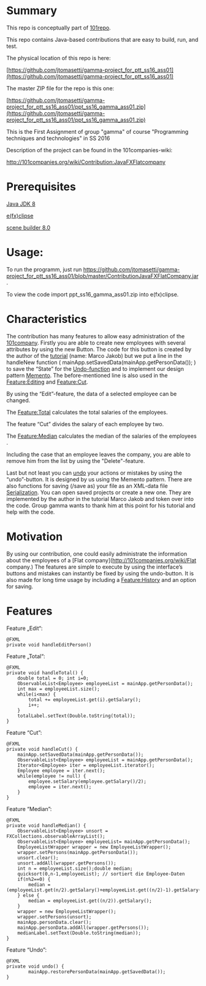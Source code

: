 #  Summary
This repo is conceptually part of [101repo](http://101companies.org/wiki/).

This repo contains Java-based contributions that are easy to build, run, and test.

The physical location of this repo is here:

[https://github.com/jtomasetti/gamma-project_for_ptt_ss16_ass01](https://github.com/jtomasetti/gamma-project_for_ptt_ss16_ass01)

The master ZIP file for the repo is this one:

[https://github.com/jtomasetti/gamma-project_for_ptt_ss16_ass01/ppt_ss16_gamma_ass01.zip](https://github.com/jtomasetti/gamma-project_for_ptt_ss16_ass01/ppt_ss16_gamma_ass01.zip)

This is the First Assignment of group "gamma" of course "Programming techniques and technologies" in SS 2016

Description of the project can be found in the 101companies-wiki:

http://101companies.org/wiki/Contribution:JavaFXFlatcompany

# Prerequisites

[Java JDK 8](http://www.oracle.com/technetwork/java/javase/downloads/index.html)

[e(fx)clipse](http://efxclipse.bestsolution.at/install.html#all-in-one)

[scene builder 8.0](http://gluonhq.com/open-source/scene-builder/)

# Usage:

  To run the programm, just run https://github.com/jtomasetti/gamma-project_for_ptt_ss16_ass01/blob/master/ContributionJavaFXFlatCompany.jar.
  
  To view the code import ppt_ss16_gamma_ass01.zip into e(fx)clipse.
  
# Characteristics

The contribution has many features to allow easy administration of the [101company](http://101companies.org/wiki/101company). Firstly you are able to create new employees with several attributes by using the new Button. The code for this button is created by the author of the [tutorial](http://code.makery.ch/library/javafx-8-tutorial/part1/::tutorial)  (name: Marco Jakob) but we put a line in the handleNew function ( mainApp.setSavedData(mainApp.getPersonData()); ) to save the “State” for the  [Undo-function](http://101companies.org/wiki/Feature:Undo-redo) and to implement our design pattern [Memento](https://en.wikipedia.org/wiki/Memento). The before-mentioned line is also used in the [Feature:Editing](http://101companies.org/wiki/Feature:Editing) and [Feature:Cut](http://101companies.org/wiki/Feature:Cut).

By using the “Edit”-feature, the data of a selected employee can be changed.

The [Feature:Total](http://101companies.org/wiki/Feature:Total) calculates the total salaries of the employees.

The feature “Cut” divides the salary of each employee by two.

The [Feature:Median](http://101companies.org/wiki/Feature:Median) calculates the median of the salaries of the employees . 

Including the case that an employee leaves the company, you are able to remove him from the list by using the "Delete"-feature.

Last but not least you can [undo](http://101companies.org/wiki/Feature:Undo-redo) your actions or mistakes by using the “undo”-button. It is designed by us using the Memento pattern. There are also functions for saving (/save as) your file as an XML-data file [Serialization](http://101companies.org/wiki/Serizalation). You can open saved projects or create a new one. They are  implemented by the author in the tutorial Marco Jakob and token over into the code. Group gamma wants to thank him at this point for his tutorial and help with the code.

# Motivation

By using our contribution, one could easily administrate the information about the employees of a [Flat company](http://101companies.org/wiki/Flat company.) The features are simple to execute by using the interface’s buttons and mistakes can instantly be fixed by using the undo-button. It is also made for long time usage by including a [Feature:History](http://101companies.org/wiki/Feature:History) and an option for saving. 

# Features

Feature „Edit“:

    @FXML
    private void handleEditPerson()

Feature „Total“:

    @FXML
    private void handleTotal() {
    	double total = 0; int i=0;
    	ObservableList<Employee> employeeList = mainApp.getPersonData();
    	int max = employeeList.size();
    	while(i<max) {
    		total += employeeList.get(i).getSalary();
    		i++;
    	}
    	totalLabel.setText(Double.toString(total));
    }
Feature “Cut”:

    @FXML
    private void handleCut() {
      	mainApp.setSavedData(mainApp.getPersonData());
      	ObservableList<Employee> employeeList = mainApp.getPersonData();
    	Iterator<Employee> iter = employeeList.iterator();
    	Employee employee = iter.next();
    	while(employee != null) {
    		employee.setSalary(employee.getSalary()/2);
    		employee = iter.next();
    	}    	
    }
Feature “Median”:

    @FXML
    private void handleMedian() {
    	ObservableList<Employee> unsort = FXCollections.observableArrayList();
    	ObservableList<Employee> employeeList= mainApp.getPersonData();
    	EmployeeListWrapper wrapper = new EmployeeListWrapper();
        wrapper.setPersons(mainApp.getPersonData());
     	unsort.clear();
    	unsort.addAll(wrapper.getPersons());
    	int n = employeeList.size();double median;
    	quicksort(0,n-1,employeeList); // sortiert die Employee-Daten
    	if(n%2==0) {
    		median = (employeeList.get(n/2).getSalary()+employeeList.get((n/2)-1).getSalary())/2; 
    	} else {
    		median = employeeList.get((n/2)).getSalary();
    	}
    	wrapper = new EmployeeListWrapper();
        wrapper.setPersons(unsort);
     	mainApp.personData.clear();
    	mainApp.personData.addAll(wrapper.getPersons());
    	medianLabel.setText(Double.toString(median));
    }
Feature “Undo”:

    @FXML
    private void undo() {
    		mainApp.restorePersonData(mainApp.getSavedData());    	
    }

  
